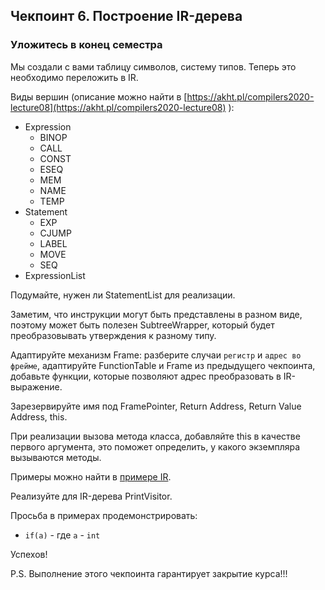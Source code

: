 ## Чекпоинт 6. Построение IR-дерева

### Уложитесь в конец семестра

Мы создали с вами таблицу символов, систему типов. Теперь это необходимо переложить в IR.

Виды вершин (описание можно найти в [https://akht.pl/compilers2020-lecture08](https://akht.pl/compilers2020-lecture08) ):
* Expression
  * BINOP
  * CALL
  * CONST
  * ESEQ
  * MEM
  * NAME
  * TEMP
* Statement
  * EXP
  * CJUMP
  * LABEL
  * MOVE
  * SEQ
* ExpressionList

Подумайте, нужен ли StatementList для реализации.

Заметим, что инструкции могут быть представлены в разном виде, поэтому может быть полезен SubtreeWrapper, который будет преобразовывать
утверждения к разному типу.

Адаптируйте механизм Frame: разберите случаи `регистр` и `адрес во фрейме`, адаптируйте FunctionTable и Frame из предыдущего чекпоинта,
добавьте функции, которые позволяют адрес преобразовать в IR-выражение.


Зарезервируйте имя под FramePointer, Return Address, Return Value Address, this.

При реализации вызова метода класса, добавляйте this в качестве первого аргумента, это поможет определить, у какого экземпляра вызываются методы.
    
Примеры можно найти в [примере IR](/07-irtree-build).

Реализуйте для IR-дерева PrintVisitor.

Просьба в примерах продемонстрировать:
* `if(a)` - где `a` - `int`

Успехов!

P.S. Выполнение этого чекпоинта гарантирует закрытие курса!!!
